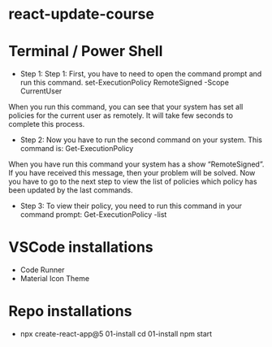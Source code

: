 # react-update-course

# Terminal / Power Shell

- Step 1: Step 1: First, you have to need to open the command prompt and run this command.
set-ExecutionPolicy RemoteSigned -Scope CurrentUser 

When you run this command, you can see that your system has set all policies for the current user as remotely. It will take few seconds to complete this process.

- Step 2: Now you have to run the second command on your system. This command is:
Get-ExecutionPolicy

When you have run this command your system has a show “RemoteSigned”. If you have received this message, then your problem will be solved. Now you have to go to the next step to view the list of policies which policy has been updated by the last commands.
- Step 3: To view their policy, you need to run this command in your command prompt:
Get-ExecutionPolicy -list

# VSCode installations

- Code Runner
- Material Icon Theme 

# Repo installations

- npx create-react-app@5 01-install
  cd 01-install
  npm start

